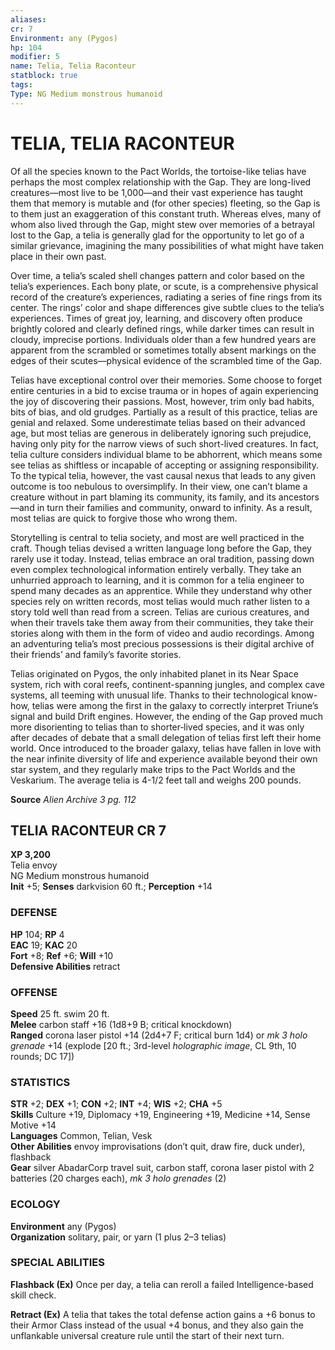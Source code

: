 ```yaml
---
aliases: 
cr: 7
Environment: any (Pygos)  
hp: 104
modifier: 5
name: Telia, Telia Raconteur
statblock: true
tags: 
Type: NG Medium monstrous humanoid  
---
```

# TELIA, TELIA RACONTEUR
Of all the species known to the Pact Worlds, the tortoise-like telias have perhaps the most complex relationship with the Gap. They are long-lived creatures—most live to be 1,000—and their vast experience has taught them that memory is mutable and (for other species) fleeting, so the Gap is to them just an exaggeration of this constant truth. Whereas elves, many of whom also lived through the Gap, might stew over memories of a betrayal lost to the Gap, a telia is generally glad for the opportunity to let go of a similar grievance, imagining the many possibilities of what might have taken place in their own past.

Over time, a telia’s scaled shell changes pattern and color based on the telia’s experiences. Each bony plate, or scute, is a comprehensive physical record of the creature’s experiences, radiating a series of fine rings from its center. The rings’ color and shape differences give subtle clues to the telia’s experiences. Times of great joy, learning, and discovery often produce brightly colored and clearly defined rings, while darker times can result in cloudy, imprecise portions. Individuals older than a few hundred years are apparent from the scrambled or sometimes totally absent markings on the edges of their scutes—physical evidence of the scrambled time of the Gap.

Telias have exceptional control over their memories. Some choose to forget entire centuries in a bid to excise trauma or in hopes of again experiencing the joy of discovering their passions. Most, however, trim only bad habits, bits of bias, and old grudges. Partially as a result of this practice, telias are genial and relaxed. Some underestimate telias based on their advanced age, but most telias are generous in deliberately ignoring such prejudice, having only pity for the narrow views of such short-lived creatures. In fact, telia culture considers individual blame to be abhorrent, which means some see telias as shiftless or incapable of accepting or assigning responsibility. To the typical telia, however, the vast causal nexus that leads to any given outcome is too nebulous to oversimplify. In their view, one can’t blame a creature without in part blaming its community, its family, and its ancestors—and in turn their families and community, onward to infinity. As a result, most telias are quick to forgive those who wrong them.

Storytelling is central to telia society, and most are well practiced in the craft. Though telias devised a written language long before the Gap, they rarely use it today. Instead, telias embrace an oral tradition, passing down even complex technological information entirely verbally. They take an unhurried approach to learning, and it is common for a telia engineer to spend many decades as an apprentice. While they understand why other species rely on written records, most telias would much rather listen to a story told well than read from a screen. Telias are curious creatures, and when their travels take them away from their communities, they take their stories along with them in the form of video and audio recordings. Among an adventuring telia’s most precious possessions is their digital archive of their friends’ and family’s favorite stories.

Telias originated on Pygos, the only inhabited planet in its Near Space system, rich with coral reefs, continent-spanning jungles, and complex cave systems, all teeming with unusual life. Thanks to their technological know-how, telias were among the first in the galaxy to correctly interpret Triune’s signal and build Drift engines. However, the ending of the Gap proved much more disorienting to telias than to shorter‑lived species, and it was only after decades of debate that a small delegation of telias first left their home world. Once introduced to the broader galaxy, telias have fallen in love with the near infinite diversity of life and experience available beyond their own star system, and they regularly make trips to the Pact Worlds and the Veskarium. The average telia is 4-1/2 feet tall and weighs 200 pounds.

**Source** _Alien Archive 3 pg. 112_

## TELIA RACONTEUR CR 7

**XP 3,200**  
Telia envoy  
NG Medium monstrous humanoid  
**Init** +5; **Senses** darkvision 60 ft.; **Perception** +14  

### DEFENSE

**HP** 104; **RP** 4  
**EAC** 19; **KAC** 20  
**Fort** +8; **Ref** +6; **Will** +10  
**Defensive Abilities** retract  

### OFFENSE

**Speed** 25 ft. swim 20 ft.  
**Melee** carbon staff +16 (1d8+9 B; critical knockdown)  
**Ranged** corona laser pistol +14 (2d4+7 F; critical burn 1d4) or _mk 3 holo grenade_ +14 (explode \[20 ft.; 3rd-level _holographic image_, CL 9th, 10 rounds; DC 17\])

### STATISTICS

**STR** +2; **DEX** +1; **CON** +2; **INT** +4; **WIS** +2; **CHA** +5  
**Skills** Culture +19, Diplomacy +19, Engineering +19, Medicine +14, Sense Motive +14  
**Languages** Common, Telian, Vesk  
**Other Abilities** envoy improvisations (don’t quit, draw fire, duck under), flashback  
**Gear** silver AbadarCorp travel suit, carbon staff, corona laser pistol with 2 batteries (20 charges each), _mk 3 holo grenades_ (2)

### ECOLOGY

**Environment** any (Pygos)  
**Organization** solitary, pair, or yarn (1 plus 2–3 telias)

### SPECIAL ABILITIES

**Flashback (Ex)** Once per day, a telia can reroll a failed Intelligence-based skill check.

**Retract (Ex)** A telia that takes the total defense action gains a +6 bonus to their Armor Class instead of the usual +4 bonus, and they also gain the unflankable universal creature rule until the start of their next turn.
